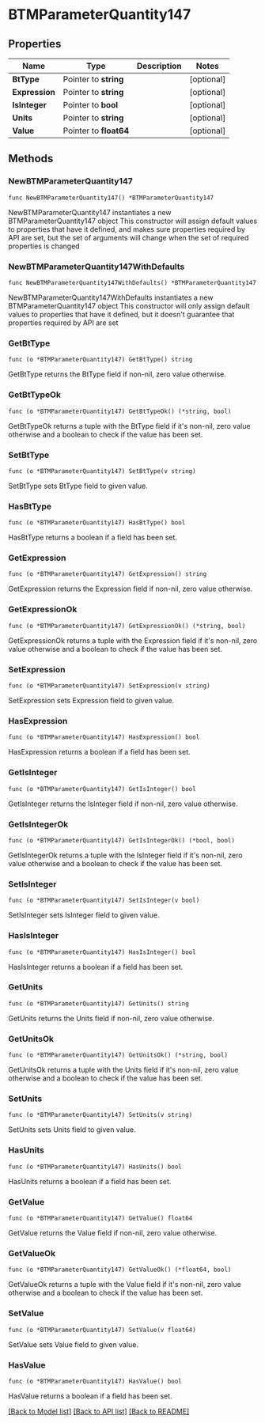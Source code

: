 # BTMParameterQuantity147

## Properties

Name | Type | Description | Notes
------------ | ------------- | ------------- | -------------
**BtType** | Pointer to **string** |  | [optional] 
**Expression** | Pointer to **string** |  | [optional] 
**IsInteger** | Pointer to **bool** |  | [optional] 
**Units** | Pointer to **string** |  | [optional] 
**Value** | Pointer to **float64** |  | [optional] 

## Methods

### NewBTMParameterQuantity147

`func NewBTMParameterQuantity147() *BTMParameterQuantity147`

NewBTMParameterQuantity147 instantiates a new BTMParameterQuantity147 object
This constructor will assign default values to properties that have it defined,
and makes sure properties required by API are set, but the set of arguments
will change when the set of required properties is changed

### NewBTMParameterQuantity147WithDefaults

`func NewBTMParameterQuantity147WithDefaults() *BTMParameterQuantity147`

NewBTMParameterQuantity147WithDefaults instantiates a new BTMParameterQuantity147 object
This constructor will only assign default values to properties that have it defined,
but it doesn't guarantee that properties required by API are set

### GetBtType

`func (o *BTMParameterQuantity147) GetBtType() string`

GetBtType returns the BtType field if non-nil, zero value otherwise.

### GetBtTypeOk

`func (o *BTMParameterQuantity147) GetBtTypeOk() (*string, bool)`

GetBtTypeOk returns a tuple with the BtType field if it's non-nil, zero value otherwise
and a boolean to check if the value has been set.

### SetBtType

`func (o *BTMParameterQuantity147) SetBtType(v string)`

SetBtType sets BtType field to given value.

### HasBtType

`func (o *BTMParameterQuantity147) HasBtType() bool`

HasBtType returns a boolean if a field has been set.

### GetExpression

`func (o *BTMParameterQuantity147) GetExpression() string`

GetExpression returns the Expression field if non-nil, zero value otherwise.

### GetExpressionOk

`func (o *BTMParameterQuantity147) GetExpressionOk() (*string, bool)`

GetExpressionOk returns a tuple with the Expression field if it's non-nil, zero value otherwise
and a boolean to check if the value has been set.

### SetExpression

`func (o *BTMParameterQuantity147) SetExpression(v string)`

SetExpression sets Expression field to given value.

### HasExpression

`func (o *BTMParameterQuantity147) HasExpression() bool`

HasExpression returns a boolean if a field has been set.

### GetIsInteger

`func (o *BTMParameterQuantity147) GetIsInteger() bool`

GetIsInteger returns the IsInteger field if non-nil, zero value otherwise.

### GetIsIntegerOk

`func (o *BTMParameterQuantity147) GetIsIntegerOk() (*bool, bool)`

GetIsIntegerOk returns a tuple with the IsInteger field if it's non-nil, zero value otherwise
and a boolean to check if the value has been set.

### SetIsInteger

`func (o *BTMParameterQuantity147) SetIsInteger(v bool)`

SetIsInteger sets IsInteger field to given value.

### HasIsInteger

`func (o *BTMParameterQuantity147) HasIsInteger() bool`

HasIsInteger returns a boolean if a field has been set.

### GetUnits

`func (o *BTMParameterQuantity147) GetUnits() string`

GetUnits returns the Units field if non-nil, zero value otherwise.

### GetUnitsOk

`func (o *BTMParameterQuantity147) GetUnitsOk() (*string, bool)`

GetUnitsOk returns a tuple with the Units field if it's non-nil, zero value otherwise
and a boolean to check if the value has been set.

### SetUnits

`func (o *BTMParameterQuantity147) SetUnits(v string)`

SetUnits sets Units field to given value.

### HasUnits

`func (o *BTMParameterQuantity147) HasUnits() bool`

HasUnits returns a boolean if a field has been set.

### GetValue

`func (o *BTMParameterQuantity147) GetValue() float64`

GetValue returns the Value field if non-nil, zero value otherwise.

### GetValueOk

`func (o *BTMParameterQuantity147) GetValueOk() (*float64, bool)`

GetValueOk returns a tuple with the Value field if it's non-nil, zero value otherwise
and a boolean to check if the value has been set.

### SetValue

`func (o *BTMParameterQuantity147) SetValue(v float64)`

SetValue sets Value field to given value.

### HasValue

`func (o *BTMParameterQuantity147) HasValue() bool`

HasValue returns a boolean if a field has been set.


[[Back to Model list]](../README.md#documentation-for-models) [[Back to API list]](../README.md#documentation-for-api-endpoints) [[Back to README]](../README.md)


